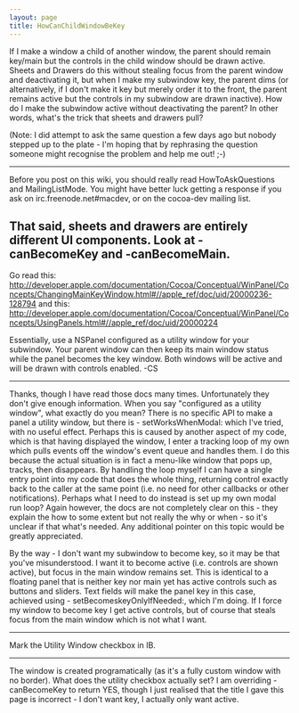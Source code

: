 ```yaml
---
layout: page
title: HowCanChildWindowBeKey
---
```


 If I make a window a child of another window, the parent should remain key/main but the controls in the child window should be drawn active. Sheets and Drawers do this without stealing focus from the parent window and deactivating it, but when I make my subwindow key, the parent dims (or alternatively, if I don't make it key but merely order it to the front, the parent remains active but the controls in my subwindow are drawn inactive). How do I make the subwindow active without deactivating the parent? In other words, what's the trick that sheets and drawers pull?

(Note: I did attempt to ask the same question a few days ago but nobody stepped up to the plate - I'm hoping that by rephrasing the question someone might recognise the problem and help me out! ;-)

----

Before you post on this wiki, you should really read HowToAskQuestions and MailingListMode.  You might have better luck getting a response if you ask on irc.freenode.net#macdev, or on the cocoa-dev mailing list.

That said, sheets and drawers are entirely different UI components.  Look at     -canBecomeKey and     -canBecomeMain.
----
Go read this:
http://developer.apple.com/documentation/Cocoa/Conceptual/WinPanel/Concepts/ChangingMainKeyWindow.html#//apple_ref/doc/uid/20000236-128794
and this:
http://developer.apple.com/documentation/Cocoa/Conceptual/WinPanel/Concepts/UsingPanels.html#//apple_ref/doc/uid/20000224

Essentially, use a NSPanel configured as a utility window for your subwindow. Your parent window can then keep its main window status while the panel becomes the key window. Both windows will be active and will be drawn with controls enabled. -CS

----

Thanks, though I have read those docs many times. Unfortunately they don't give enough information. When you say "configured as a utility window", what exactly do you mean? There is no specific API to make a panel a utility window, but there is     - setWorksWhenModal: which I've tried, with no useful effect. Perhaps this is caused by another aspect of my code, which is that having displayed the window, I enter a tracking loop of my own which pulls events off the window's event queue and handles them. I do this because the actual situation is in fact a menu-like window that pops up, tracks, then disappears. By handling the loop myself I can have a single entry point into my code that does the whole thing, returning control exactly back to the caller at the same point (i.e. no need for other callbacks or other notifications). Perhaps what I need to do instead is set up my own modal run loop? Again however, the docs are not completely clear on this - they explain the how to some extent but not really the why or when - so it's unclear if that what's needed. Any additional pointer on this topic would be greatly appreciated.

By the way - I don't want my subwindow to become key, so it may be that you've misunderstood. I want it to become active (i.e. controls are shown active), but focus in the main window remains set. This is identical to a floating panel that is neither key nor main yet has active controls such as buttons and sliders. Text fields will make the panel key in this case, achieved using     - setBecomeskeyOnlyIfNeeded:, which I'm doing. If I force my window to become key I get active controls, but of course that steals focus from the main window which is not what I want.

----

Mark the Utility Window checkbox in IB.

----

The window is created programatically (as it's a fully custom window with no border). What does the utility checkbox actually set? I am overriding     - canBecomeKey to return YES, though I just realised that the title I gave this page is incorrect - I don't want key, I actually only want active.

